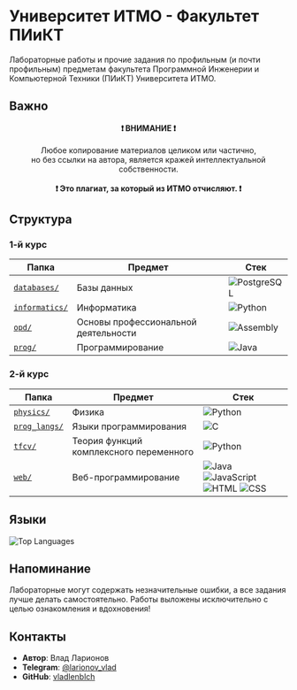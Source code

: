# Университет ИТМО - Факультет ПИиКТ

Лабораторные работы и прочие задания по профильным (и почти профильным) предметам факультета Программной Инженерии и Компьютерной Техники (ПИиКТ) Университета ИТМО.

## Важно

<p align="center">
    <strong>❗ ВНИМАНИЕ ❗</strong><br><br>
    Любое копирование материалов целиком или частично,<br>
    но без ссылки на автора, является кражей интеллектуальной собственности.<br><br>
    <strong>❗ Это плагиат, за который из ИТМО отчисляют. ❗</strong>
</p>

## Структура

### 1-й курс

| Папка | Предмет | Стек |
|-------|---------|------------|
| [`databases/`](1_course/databases/) | Базы данных | ![PostgreSQL](https://img.shields.io/badge/PostgreSQL-4169E1?style=flat&logo=postgresql&logoColor=white) |
| [`informatics/`](1_course/informatics/) | Информатика | ![Python](https://img.shields.io/badge/Python-3776AB?style=flat&logo=python&logoColor=white) |
| [`opd/`](1_course/opd/) | Основы профессиональной деятельности | ![Assembly](https://img.shields.io/badge/Assembly-6E4C13?style=flat&logo=assemblyscript&logoColor=white) |
| [`prog/`](1_course/prog/) | Программирование | ![Java](https://img.shields.io/badge/Java-ED8B00?style=flat&logo=java&logoColor=white) |

### 2-й курс

| Папка | Предмет | Стек |
|-------|---------|------------|
| [`physics/`](2_course/physics/) | Физика | ![Python](https://img.shields.io/badge/Python-3776AB?style=flat&logo=python&logoColor=white) |
| [`prog_langs/`](2_course/prog_langs/) | Языки программирования | ![C](https://img.shields.io/badge/C-A8B9CC?style=flat&logo=c&logoColor=black) |
| [`tfcv/`](2_course/tfcv/) | Теория функций комплексного переменного | ![Python](https://img.shields.io/badge/Python-3776AB?style=flat&logo=python&logoColor=white) |
| [`web/`](2_course/web/) | Веб-программирование | ![Java](https://img.shields.io/badge/Java-ED8B00?style=flat&logo=java&logoColor=white) ![JavaScript](https://img.shields.io/badge/JavaScript-F7DF1E?style=flat&logo=javascript&logoColor=black) ![HTML](https://img.shields.io/badge/HTML-E34F26?style=flat&logo=html5&logoColor=white) ![CSS](https://img.shields.io/badge/CSS-1572B6?style=flat&logo=css3&logoColor=white) |

## Языки

![Top Languages](https://github-readme-stats.vercel.app/api/top-langs/?username=vladlenblch&repo=ITMO_VT&layout=pie-vertical&theme=github_dark&hide_border=true&langs_count=99&card_width=500&height=300&bg_color=0d1117&title_color=58a6ff&text_color=c9d1d9&icon_color=58a6ff)

## Напоминание

Лабораторные могут содержать незначительные ошибки, а все задания лучше делать самостоятельно. Работы выложены исключительно с целью ознакомления и вдохновения!

## Контакты

- **Автор**: Влад Ларионов
- **Telegram**: [@larionov_vlad](https://t.me/larionov_vlad)
- **GitHub**: [vladlenblch](https://github.com/vladlenblch)
